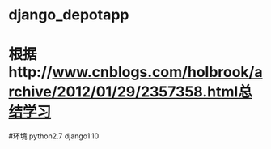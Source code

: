 # django_depotapp
# 根据http://www.cnblogs.com/holbrook/archive/2012/01/29/2357358.html总结学习
#环境 python2.7 django1.10